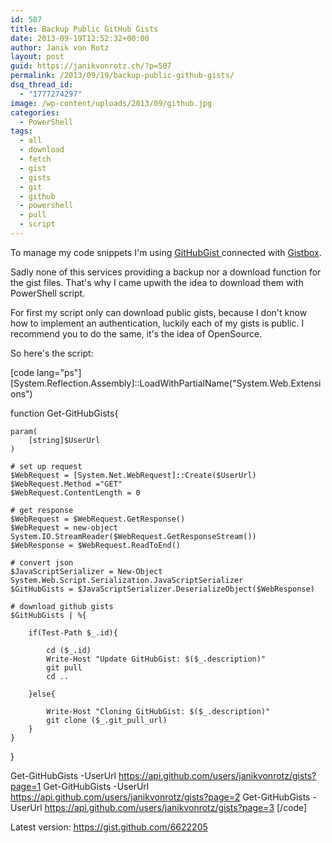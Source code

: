 ```yaml
---
id: 507
title: Backup Public GitHub Gists
date: 2013-09-19T12:52:32+00:00
author: Janik von Rotz
layout: post
guid: https://janikvonrotz.ch/?p=507
permalink: /2013/09/19/backup-public-github-gists/
dsq_thread_id:
  - "1777274297"
image: /wp-content/uploads/2013/09/github.jpg
categories:
  - PowerShell
tags:
  - all
  - download
  - fetch
  - gist
  - gists
  - git
  - github
  - powershell
  - pull
  - script
---
```

To manage my code snippets I'm using <a href="https://gist.github.com/janikvonrotz">GitHubGist </a>connected with <a href="https://app.gistboxapp.com">Gistbox</a>.

Sadly none of this services providing a backup nor a download function for the gist files. That's why I came upwith the idea to download them with PowerShell script.

For first my script only can download public gists, because I don't know how to implement an authentication, luckily each of my gists is public. I recommend you to do the same, it's the idea of OpenSource.

So here's the script:

<!--more-->

[code lang="ps"]
[System.Reflection.Assembly]::LoadWithPartialName("System.Web.Extensions")

function Get-GitHubGists{

    param(
        [string]$UserUrl
    )

    # set up request
    $WebRequest = [System.Net.WebRequest]::Create($UserUrl)
    $WebRequest.Method ="GET"
    $WebRequest.ContentLength = 0

    # get response
    $WebRequest = $WebRequest.GetResponse()
    $WebRequest = new-object System.IO.StreamReader($WebRequest.GetResponseStream())
    $WebResponse = $WebRequest.ReadToEnd()

    # convert json
    $JavaScriptSerializer = New-Object System.Web.Script.Serialization.JavaScriptSerializer
    $GitHubGists = $JavaScriptSerializer.DeserializeObject($WebResponse)

    # download github gists
    $GitHubGists | %{

        if(Test-Path $_.id){

            cd ($_.id)
            Write-Host "Update GitHubGist: $($_.description)"
            git pull
            cd ..

        }else{

            Write-Host "Cloning GitHubGist: $($_.description)"
            git clone ($_.git_pull_url)
        }
    }
}

Get-GitHubGists -UserUrl https://api.github.com/users/janikvonrotz/gists?page=1
Get-GitHubGists -UserUrl https://api.github.com/users/janikvonrotz/gists?page=2
Get-GitHubGists -UserUrl https://api.github.com/users/janikvonrotz/gists?page=3
[/code]

Latest version: <a href="https://gist.github.com/6622205">https://gist.github.com/6622205</a>